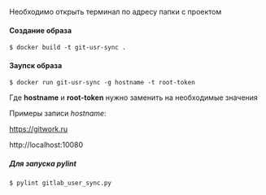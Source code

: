 Необходимо открыть терминал по адресу папки с проектом

#### Создание образа

`$ docker build -t git-usr-sync .`

#### Заупск образа

`$ docker run git-usr-sync -g hostname -t root-token`

Где **hostname** и **root-token** нужно заменить на необходимые значения

Примеры записи _hostname_: 

https://gitwork.ru

http://localhost:10080 

##### Для запуска pylint

`$ pylint gitlab_user_sync.py`